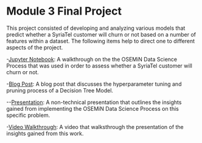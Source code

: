 
# Module 3 Final Project

This project consisted of developing and analyzing various models that predict whether a SyriaTel customer will churn or not based on a number of features within a dataset. The following items help to direct one to different aspects of the project. 

-[Jupyter Notebook](student.ipynb): A walkthrough on the the OSEMiN Data Science Process that was used in order to assess whether a SyriaTel customer will churn or not. 

-[Blog Post](https://kahmadi94.medium.com/flatiron-data-science-module-3-project-8d2b99af9305): A blog post that discusses the hyperparameter tuning and pruning process of a Decision Tree Model. 

--[Presentation](presentation.pdf): A non-technical presentation that outlines the insights gained from implementing the OSEMiN Data Science Process on this specific problem. 

-[Video Walkthrough](https://drive.google.com/file/d/1wqd3nMuP9Vlt3TYGOdV2CsXCnWzayZHC/view?usp=sharing): A video that walksthrough the presentation of the insights gained from this work. 

